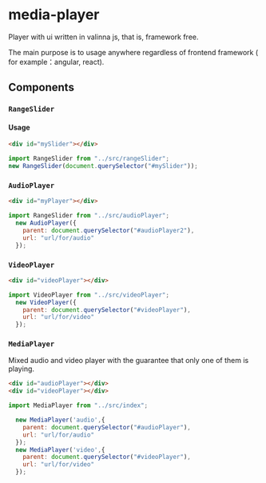 # media-player

Player with ui written in valinna js, that is, framework free.

The main purpose is to usage anywhere regardless of frontend framework ( for example：angular, react).

## Components

### `RangeSlider`

#### Usage


```html
<div id="mySlider"></div>
```

```js
import RangeSlider from "../src/rangeSlider";
new RangeSlider(document.querySelector("#mySlider"));
```

### `AudioPlayer`


```html
<div id="myPlayer"></div>
```

```js
import RangeSlider from "../src/audioPlayer";
  new AudioPlayer({
    parent: document.querySelector("#audioPlayer2"),
    url: "url/for/audio"
  });
```

### `VideoPlayer`


```html
<div id="videoPlayer"></div>
```

```js
import VideoPlayer from "../src/videoPlayer";
  new VideoPlayer({
    parent: document.querySelector("#videoPlayer"),
    url: "url/for/video"
  });
```

### `MediaPlayer`

Mixed audio and video player with the guarantee that only one of them is playing.

```html
<div id="audioPlayer"></div>
<div id="videoPlayer"></div>
```

```js
import MediaPlayer from "../src/index";

  new MediaPlayer('audio',{
    parent: document.querySelector("#audioPlayer"),
    url: "url/for/audio"
  });
  new MediaPlayer('video',{
    parent: document.querySelector("#videoPlayer"),
    url: "url/for/video"
  });
```
